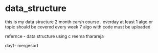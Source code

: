 # data_structure

this is my data structure 2 month carsh course .
everday at least 1 algo or topic should be covered
every week 7 algo with code must be uploaded 

refernce - data structure using c reema tharareja

day1- mergesort
